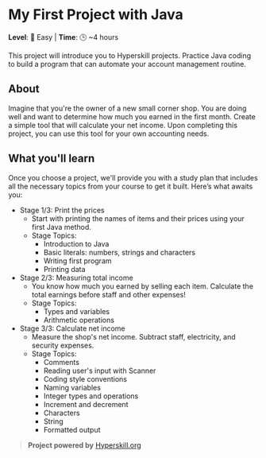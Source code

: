 # My First Project with Java
**Level**: 🌟 Easy | **Time**: 🕒 ~4 hours

This project will introduce you to Hyperskill projects. Practice Java coding to build a program that can automate your 
account management routine.

## About
Imagine that you're the owner of a new small corner shop. You are doing well and want to determine how much you earned 
in the first month. Create a simple tool that will calculate your net income. Upon completing this project, you can use 
this tool for your own accounting needs.

## What you'll learn
Once you choose a project, we'll provide you with a study plan that includes all the necessary topics from your course 
to get it built. Here’s what awaits you:

* Stage 1/3: Print the prices
  * Start with printing the names of items and their prices using your first Java method.
  * Stage Topics:
    * Introduction to Java
    * Basic literals: numbers, strings and characters
    * Writing first program
    * Printing data
* Stage 2/3: Measuring total income
  * You know how much you earned by selling each item. Calculate the total earnings before staff and other expenses!
  * Stage Topics:
    * Types and variables
    * Arithmetic operations
* Stage 3/3: Calculate net income
  * Measure the shop's net income. Subtract staff, electricity, and security expenses.
  * Stage Topics:
    * Comments
    * Reading user's input with Scanner
    * Coding style conventions
    * Naming variables
    * Integer types and operations
    * Increment and decrement
    * Characters
    * String
    * Formatted output

> **Project powered by** [Hyperskill.org](https://hyperskill.org/projects/380?track=8)